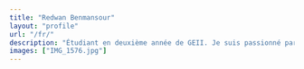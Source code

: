 ```yaml
---
title: "Redwan Benmansour"
layout: "profile"
url: "/fr/"
description: "Étudiant en deuxième année de GEII. Je suis passionné par mes projets et je souhaite devenir ingénieur. J'ai hâte de maîtriser les technologies modernes afin de créer des solutions innovantes pour un avenir meilleur."
images: ["IMG_1576.jpg"]
---
```

